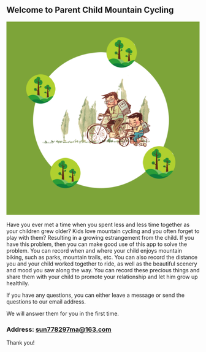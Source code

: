 ## Welcome to Parent Child Mountain Cycling

![Image](icon-1024.png)

Have you ever met a time when you spent less and less time together as your children grew older? Kids love mountain cycling and you often forget to play with them? Resulting in a growing estrangement from the child. If you have this problem, then you can make good use of this app to solve the problem. You can record when and where your child enjoys mountain biking, such as parks, mountain trails, etc. You can also record the distance you and your child worked together to ride, as well as the beautiful scenery and mood you saw along the way. You can record these precious things and share them with your child to promote your relationship and let him grow up healthily.


If you have any questions, you can either leave a message or send the questions to our email address.

We will answer them for you in the first time.

### Address: sun778297ma@163.com

Thank you!
